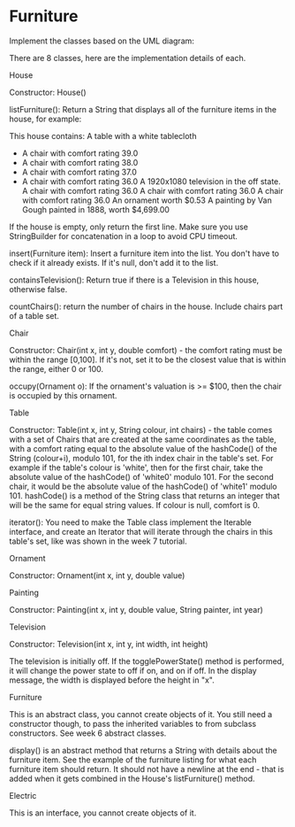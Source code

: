 # Furniture
Implement the classes based on the UML diagram:


There are 8 classes, here are the implementation details of each.

House

Constructor: House()

listFurniture(): Return a String that displays all of the furniture items in the house, for example:

This house contains:
A table with a white tablecloth
 - A chair with comfort rating 39.0
 - A chair with comfort rating 38.0
 - A chair with comfort rating 37.0
 - A chair with comfort rating 36.0
A 1920x1080 television in the off state.
A chair with comfort rating 36.0
A chair with comfort rating 36.0
A chair with comfort rating 36.0
An ornament worth $0.53
A painting by Van Gough painted in 1888, worth $4,699.00

If the house is empty, only return the first line. Make sure you use StringBuilder for concatenation in a loop to avoid CPU timeout.

insert(Furniture item): Insert a furniture item into the list. You don't have to check if it already exists. If it's null, don't add it to the list.

containsTelevision(): Return true if there is a Television in this house, otherwise false.

countChairs(): return the number of chairs in the house. Include chairs part of a table set.

Chair

Constructor: Chair(int x, int y, double comfort) - the comfort rating must be within the range [0,100]. If it's not, set it to be the closest value that is within the range, either 0 or 100.

occupy(Ornament o): If the ornament's valuation is >= $100, then the chair is occupied by this ornament. 

Table

Constructor: Table(int x, int y, String colour, int chairs) - the table comes with a set of Chairs that are created at the same coordinates as the table, with a comfort rating equal to the absolute value of the hashCode() of the String (colour+i), modulo 101, for the ith index chair in the table's set. For example if the table's colour is 'white', then for the first chair, take the absolute value of the hashCode() of 'white0' modulo 101. For the second chair, it would be the absolute value of the hashCode() of 'white1' modulo 101. hashCode() is a method of the String class that returns an integer that will be the same for equal string values. If colour is null, comfort is 0.

iterator(): You need to make the Table class implement the Iterable<Chair> interface, and create an Iterator<Chair> that will iterate through the chairs in this table's set, like was shown in the week 7 tutorial.

Ornament

Constructor: Ornament(int x, int y, double value)

Painting

Constructor: Painting(int x, int y, double value, String painter, int year)

Television

Constructor: Television(int x, int y, int width, int height)

The television is initially off. If the togglePowerState() method is performed, it will change the power state to off if on, and on if off. In the display message, the width is displayed before the height in "<width>x<height>".

Furniture

This is an abstract class, you cannot create objects of it. You still need a constructor though, to pass the inherited variables to from subclass constructors. See week 6 abstract classes.

display() is an abstract method that returns a String with details about the furniture item. See the example of the furniture listing for what each furniture item should return. It should not have a newline at the end - that is added when it gets combined in the House's listFurniture() method.

Electric

This is an interface, you cannot create objects of it.
